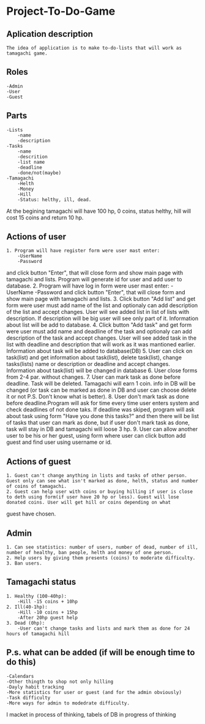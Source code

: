 # Project-To-Do-Game
## Аplication description
	The idea of application is to make to-do-lists that will work as tamagachi game.
## Roles
	-Admin
	-User
	-Guest
## Parts
	-Lists
		-name
		-description
	-Tasks
		-name
		-descrition
		-list name
		-deadline
		-done/not(maybe)
	-Tamagachi
		-Helth
		-Money
		-Hill
		-Status: helthy, ill, dead.
At the begining tamagachi will have 100 hp, 0 coins, status helthy, hill will cost 15 coins and return 10 hp.
## Actions of user
	1. Program will have register form were user mast enter:
		-UserName
		-Password
and click button "Enter", that will close form and show main page with tamagachi and lists. Program will generate id for user and add user to database.
	2. Program will have log in form were user mast enter:
		-UserName
		-Password
and click button "Enter", that will close form and show main page with tamagachi and lists.
	3. Click button "Add list" and get form were user must add name of the list and optionaly can add description of the list and accept changes.
User will see added list in list of lists with description. If description will be big user will see only part of it. Information about list will be add to database.
	4. Click button "Add task" and get form were user must add name and deadline of the task and optionaly can add description of the task and accept changes.
User will see added task in the list with deadline and description that will work as it was mantioned earlier. Information about task will be added to database(DB)
	5. User can click on task(list) and get information about task(list), delete task(list), change tasks(lists) name or description or deadline and accept changes. 
Information about task(list) will be changed in database
	6. User close forms from 2-4 par. without changes.
	7. User can mark task as done before deadline. Task will be deleted. Tamagachi will earn 1 coin. info in DB will be changed (or task can be marked as done in DB and user can choose
delete it or not P.S. Don't know what is better).
	8. User don't mark task as done before deadline.Program will ask for time every time user enters system and check deadlines of not done taks. If deadline was skiped, program will
ask about task using form "Have you done this tasks?" and then there will be list of tasks that user can mark as done, but if user don't mark task as done, task will stay in DB and
tamagachi will loose 3 hp.
	9. User can allow another user to be his or her guest, using form where user can click button add guest and find user using username or id.
## Actions of guest
	1. Guest can't change anything in lists and tasks of other person. Guest only can see what isn't marked as done, helth, status and number of coins of tamagachi.
	2. Guest can help user with coins or buying hilling if user is close to deth using form(if user have 20 hp or less). Guest will lose donated coins. User will get hill or coins depending on what
guest have chosen.
## Admin
	1. Can see statistics: number of users, number of dead, number of ill, number of healthy, ban people, helth and money of one person.
	2. Help users by giving them presents (coins) to moderate difficulty.
	3. Ban users.
## Tamagachi status
	1. Healthy (100-40hp):
		-Hill -15 coins + 10hp
	2. Ill(40-1hp):
		-Hill -10 coins + 15hp
		-After 20hp guest help
	3. Dead (0hp):
		-User can't change tasks and lists and mark them as done for 24 hours of tamagachi hill

## P.s. what can be added (if will be enough time to do this)
	-Calendars
	-Other thingth to shop not only hilling
	-Dayly habit tracking
	-More statistics for user or guest (and for the admin obviously)
	-Task difficulty
	-More ways for admin to modedrate difficulty.
I macket in process of thinking, tabels of DB in progress of thinking 
     